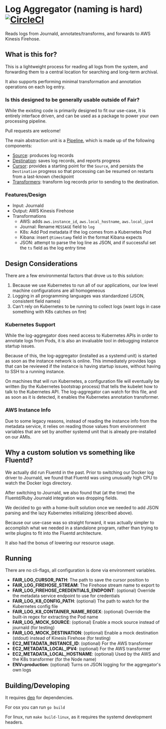 # Log Aggregator (naming is hard) [![CircleCI](https://circleci.com/gh/wearefair/log-aggregator.svg?style=svg)](https://circleci.com/gh/wearefair/log-aggregator)

Reads logs from Journald, annotates/transforms, and forwards to AWS Kinesis Firehose.

## What is this for?

This is a lightweight process for reading all logs from the system, and forwarding them to a central location for
searching and long-term archival.

It also supports performing minimal transformation and annotation operations on each log entry.

### Is this designed to be generally usable outside of Fair?

While the existing code is primarily designed to fit our use-case, it is entirely interface driven, and can be used as a package to power your own processing pipeline.

Pull requests are welcome!


The main abstraction unit is a [Pipeline](https://godoc.org/github.com/wearefair/log-aggregator/pkg/pipeline#Pipeline), which is made up of the following components:

- [Source](https://godoc.org/github.com/wearefair/log-aggregator/pkg/sources#Source): produces log records
- [Destination](https://godoc.org/github.com/wearefair/log-aggregator/pkg/destinations#Destination): saves log records, and reports progress
- [Cursor](https://godoc.org/github.com/wearefair/log-aggregator/pkg/cursor#DB): provides a starting point for the `Source`, and persists the `Destination` progress so that processing can be resumed on restarts from a last-known checkpoint
- [Transformers](https://godoc.org/github.com/wearefair/log-aggregator/pkg/transform#Transformer): transform log records prior to sending to the destination.


### Features/Design

- Input: Journald
- Output: AWS Kinesis Firehose
- Transformations
  - AWS: adds `aws.instance_id`, `aws.local_hostname`, `aws.local_ipv4`
  - Journal: Rename `MESSAGE` field to `log`
  - K8s: Add Pod metadata if the log comes from a Kubernetes Pod
  - Kibana: insert `@timestamp` field in the format Kibana expects
  - JSON: attempt to parse the log line as JSON, and if successful set the `ts` field as the log entry time


## Design Considerations

There are a few environmental factors that drove us to this solution:

1. Because we use Kubernetes to run all of our applications, our low level machine configurations are all homogeneous
2. Logging in all programming languages was standardized (JSON, consistent field names)
3. Can't rely on Kubernetes to be running to collect logs (want logs in case something with K8s catches on fire)

### Kubernetes Support

While the log-aggregator does need access to Kubernetes APIs in order to annotate logs from Pods, it is also an invaluable tool in debugging instance startup issues.

Because of this, the log-aggregator (installed as a systemd unit) is started as soon as the instance network is online.
This immediately provides logs that can be reviewed if the instance is having startup issues, without having to SSH to a running instance.

On machines that will run Kubernetes, a configuration file will eventually be written (by the Kubernetes bootstrap process) that tells the kubelet how to talk to the Kubernetes API. The log-aggregator can watch for this file, and as soon as it is detected, it enables the Kubernetes annotation transformer.

### AWS Instance Info

Due to some legacy reasons, instead of reading the instance info from the metadata service, it relies on reading those values from environment variables that are set by another systemd unit that is already pre-installed on our AMIs.


## Why a custom solution vs something like Fluentd?

We actually did run Fluentd in the past. Prior to switching our Docker log driver to Journald, we found that Fluentd was using unusually high CPU to watch the Docker logs directory.

After switching to Journald, we also found that (at the time) the Fluentd/Ruby Journald integration was dropping fields.

We decided to go with a home-built solution once we needed to add JSON parsing and the lazy Kubernetes initializing (described above).

Because our use-case was so straight forward, it was actually simpler to accomplish what we needed in a standalone program, rather than trying to write plugins to fit into the Fluentd architecture.

It also had the bonus of lowering our resource usage.


## Running
There are no cli-flags, all configuration is done via environment variables.

- **FAIR_LOG_CURSOR_PATH**: The path to save the cursor position to
- **FAIR_LOG_FIREHOSE_STREAM**: The Firehose stream name to export to
- **FAIR_LOG_FIREHOSE_CREDENTIALS_ENDPOINT**: (optional) Override the metadata service endpoint to use for credentials
- **FAIR_LOG_K8_CONFIG_PATH**: (optional) The path to watch for the Kubernetes config file
- **FAIR_LOG_K8_CONTAINER_NAME_REGEX**: (optional) Override the built-in regex for extracting the Pod name
- **FAIR_LOG_MOCK_SOURCE**: (optional) Enable a mock source instead of journald (for testing)
- **FAIR_LOG_MOCK_DESTINATION**: (optional) Enable a mock destination (stdout) instead of Kinesis Firehose (for testing)
- **EC2_METADATA_INSTANCE_ID**: (optional) For the AWS transformer
- **EC2_METADATA_LOCAL_IPV4**: (optional) For the AWS transformer
- **EC2_METADATA_LOCAL_HOSTNAME**: (optional) Used by the AWS and the K8s transformer (for the Node name)
- **ENV=production**: (optional) Turns on JSON logging for the aggregator's own logs

## Building/Developing

It requires [dep](https://github.com/golang/dep) for dependencies.

For osx you can run `go build`

For linux, run `make build-linux`, as it requires the systemd development headers.
